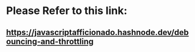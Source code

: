 # Please Refer to this link:
## https://javascriptafficionado.hashnode.dev/debouncing-and-throttling
